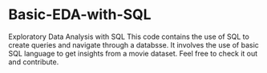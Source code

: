 # Basic-EDA-with-SQL
Exploratory Data Analysis with SQL
This code contains the use of SQL to create queries and navigate through a databsse. It involves the use of basic SQL language to get insights from a movie dataset.
Feel free to check it out and contribute.
